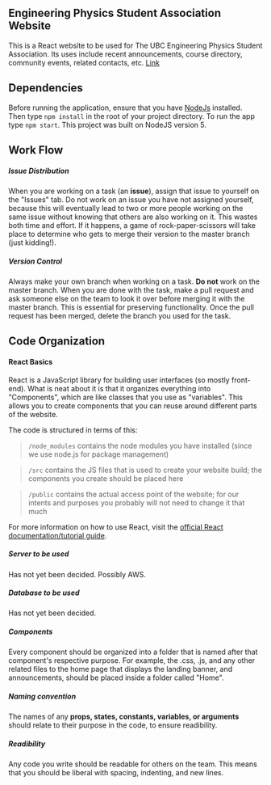## Engineering Physics Student Association Website

This is a React website to be used for The UBC Engineering Physics Student Association. Its uses include recent announcements, course directory, community events, related contacts, etc. [Link](https://www.ubcfizz.com/)

## Dependencies

Before running the application, ensure that you have [NodeJs](https://nodejs.org/en/) installed. <br> Then type `npm install` in the root of your project directory. To run the app type `npm start`. This project was built on NodeJS version 5.

## Work Flow

##### Issue Distribution

When you are working on a task (an **issue**), assign that issue to yourself on the "Issues" tab. Do not work on an issue you have not assigned yourself, because this will eventually lead to two or more people working on the same issue without knowing that others are also working on it. This wastes both time and effort. If it happens, a game of rock-paper-scissors will take place to determine who gets to merge their version to the master branch (just kidding!).

##### Version Control

Always make your own branch when working on a task. **Do not** work on the master branch. When you are done with the task, make a pull request and ask someone else on the team to look it over before merging it with the master branch. This is essential for preserving functionality. Once the pull request has been merged, delete the branch you used for the task.


## Code Organization

#### React Basics
React is a JavaScript library for building user interfaces (so mostly front-end). What is neat about it is that it organizes everything into "Components", which are like classes that you use as "variables". This allows you to create components that you can reuse around different parts of the website.

The code is structured in terms of this:

> `/node_modules` contains the node modules you have installed (since we use node.js for package management)

> `/src` contains the JS files that is used to create your website build; the components you create should be placed here

> `/public` contains the actual access point of the website; for our intents and purposes you probably will not need to change it that much

For more information on how to use React, visit the [official React documentation/tutorial guide](https://reactjs.org/docs/getting-started.html).

##### Server to be used

Has not yet been decided. Possibly AWS.

##### Database to be used

Has not yet been decided. 

##### Components

Every component should be organized into a folder that is named after that component's respective purpose. For example, the .css, .js, and any other related files to the home page that displays the landing banner, and announcements, should be placed inside a folder called "Home".

##### Naming convention 

The names of any **props, states, constants, variables, or arguments** should relate to their purpose in the code, to ensure readibility. 

##### Readibility

Any code you write should be readable for others on the team. This means that you should be liberal with spacing, indenting, and new lines. 


